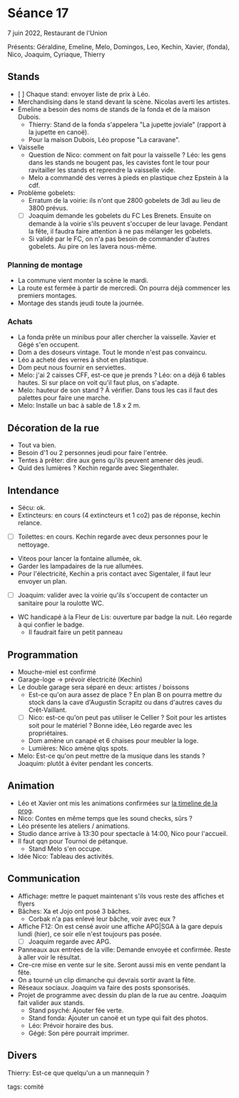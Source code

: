 # Séance 17

7 juin 2022, Restaurant de l'Union

Présents: Géraldine, Emeline, Melo, Domingos, Leo, Kechin, Xavier, (fonda), Nico, Joaquim, Cyriaque, Thierry

## Stands

- [ ] Chaque stand: envoyer liste de prix à Léo.
- Merchandising dans le stand devant la scène. Nicolas averti les artistes.
- Emeline a besoin des noms de stands de la fonda et de la maison Dubois.
  - Thierry: Stand de la fonda s'appelera "La jupette joviale" (rapport à la jupette en canoë).
  - Pour la maison Dubois, Léo propose "La caravane".
- Vaisselle
  - Question de Nico: comment on fait pour la vaisselle ? Léo: les gens dans les stands ne bougent pas, les cavistes font le tour pour ravitailler les stands et reprendre la vaisselle vide.
  - Melo a commandé des verres à pieds en plastique chez Epstein à la cdf.
- Problème gobelets:
  - Erratum de la voirie: ils n'ont que 2800 gobelets de 3dl au lieu de 3800 prévus.
  - [ ] Joaquim demande les gobelets du FC Les Brenets. Ensuite on demande à la voirie s'ils peuvent s'occuper de leur lavage. Pendant la fête, il faudra faire attention à ne pas mélanger les gobelets.
  - Si validé par le FC, on n'a pas besoin de commander d'autres gobelets. Au pire on les lavera nous-même.

### Planning de montage

- La commune vient monter la scène le mardi.
- La route est fermée à partir de mercredi. On pourra déjà commencer les premiers montages.
- Montage des stands jeudi toute la journée.

### Achats

- La fonda prête un minibus pour aller chercher la vaisselle. Xavier et Gégé s'en occupent.
- Dom a des doseurs vintage. Tout le monde n'est pas convaincu.
- Léo a acheté des verres à shot en plastique.
- Dom peut nous fournir en serviettes.
- Melo: j'ai 2 caisses CFF, est-ce que je prends ? Léo: on a déjà 6 tables hautes. Si sur place on voit qu'il faut plus, on s'adapte.
- Melo: hauteur de son stand ? À vérifier. Dans tous les cas il faut des palettes pour faire une marche.
- Melo: Installe un bac à sable de 1.8 x 2 m.

## Décoration de la rue 

- Tout va bien.
- Besoin d'1 ou 2 personnes jeudi pour faire l'entrée.
- Tentes à prêter: dire aux gens qu'ils peuvent amener dès jeudi.
- Quid des lumières ? Kechin regarde avec Siegenthaler.

## Intendance

- Sécu: ok.
- Extincteurs: en cours (4 extincteurs et 1 co2) pas de réponse, kechin relance.
- [ ] Toilettes: en cours. Kechin regarde avec deux personnes pour le nettoyage.
- Viteos pour lancer la fontaine allumée, ok.
- Garder les lampadaires de la rue allumées.
- Pour l'électricité, Kechin a pris contact avec Sigentaler, il faut leur envoyer un plan.
- [ ] Joaquim: valider avec la voirie qu'ils s'occupent de contacter un sanitaire pour la roulotte WC.
- WC handicapé à la Fleur de Lis: ouverture par badge la nuit. Léo regarde à qui confier le badge.
  - Il faudrait faire un petit panneau

## Programmation

- Mouche-miel est confirmé
- Garage-loge -> prévoir électricité (Kechin)
- Le double garage sera séparé en deux: artistes / boissons
  - Est-ce qu'on aura assez de place ? En plan B on pourra mettre du stock dans la cave d'Augustin Scrapitz ou dans d'autres caves du Crêt-Vaillant.
  - [ ] Nico: est-ce qu'on peut pas utiliser le Cellier ? Soit pour les artistes soit pour le matériel ? Bonne idée, Léo regarde avec les propriétaires.
  - Dom amène un canapé et 6 chaises pour meubler la loge.
  - Lumières: Nico amène qlqs spots.
- Melo: Est-ce qu'on peut mettre de la musique dans les stands ? Joaquim: plutôt à éviter pendant les concerts.

## Animation

- Léo et Xavier ont mis les animations confirmées sur [la timeline de la prog](https://docs.google.com/spreadsheets/d/1viaCwuO-k9vL99dIdTIuO4o_GQlNanFj/).
- Nico: Contes en même temps que les sound checks, sûrs ?
- Léo présente les ateliers / animations.
- Studio dance arrive à 13:30 pour spectacle à 14:00, Nico pour l'accueil.
- Il faut qqn pour Tournoi de pétanque.
  - Stand Melo s'en occupe.
- Idée Nico: Tableau des activités.

## Communication

- Affichage: mettre le paquet maintenant s'ils vous reste des affiches et flyers
- Bâches: Xa et Jojo ont posé 3 bâches.
  - Corbak n'a pas enlevé leur bâche, voir avec eux ?
- Affiche F12: On est censé avoir une affiche APG|SGA à la gare depuis lundi (hier), ce soir elle n'est toujours pas posée.
  - [ ] Joaquim regarde avec APG.
- Panneaux aux entrées de la ville: Demande envoyée et confirmée. Reste à aller voir le résultat.
- Cre-cre mise en vente sur le site. Seront aussi mis en vente pendant la fête.
- On a tourné un clip dimanche qui devrais sortir avant la fête.
- Réseaux sociaux. Joaquim va faire des posts sponsorisés.
- Projet de programme avec dessin du plan de la rue au centre. Joaquim fait valider aux stands.
  - Stand psyché: Ajouter fée verte.
  - Stand fonda: Ajouter un canoë et un type qui fait des photos.
  - Léo: Prévoir horaire des bus.
  - Gégé: Son père pourrait imprimer.

## Divers

Thierry: Est-ce que quelqu'un a un mannequin ?




tags: comité
